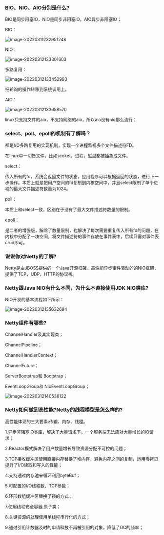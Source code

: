 ### BIO、NIO、AIO分别是什么?

BIO是同步阻塞lO，NIO是同步非阻塞lO，AIO异步非阻塞lO；

BIO：

![image-20220311232951248](https://gitee.com/cao_ziqiang/img/raw/master/20220311232951.png)



NIO：

![image-20220312133301603](https://gitee.com/cao_ziqiang/img/raw/master/20220312133301.png)

多路复用：

![image-20220312133452993](https://gitee.com/cao_ziqiang/img/raw/master/20220312133453.png)

把轮询的操作转移到系统调用上。

AIO：

![image-20220312133658570](https://gitee.com/cao_ziqiang/img/raw/master/20220312133658.png)

linux只支持文件的aio，不支持网络的aio，所以aio没有nio那么流行；

### select、poll、epoll的机制有了解吗？

都是I/O多路复用的实现机制，实现一个进程监视多个文件描述符FD。

在linux中一切皆文件，比如scoket，进程，磁盘都被抽象成文件。

select：

传入所有的fd，系统会返回文件的状态，应用程序可以根据返回的状态，进行下一步操作。本质上就是把用户空间的fd复制到内核空间中，并且select限制了单个进程的最大文件描述符数量为1024。

poll：

本质上和select一致，区别在于没有了最大文件描述符数量的限制。

epoll：

是二者的增强版，解除了数量限制，也解决了每次需要重复传入所有fd的问题，在内核中分配了一块空间，将文件描述符的事件存放在事件表中，后续只需对事件表crud即可。

### 说说你对Netty的了解?

Netty是由JBOSS提供的一个Java开源框架。高性能异步事件驱动的的NIO框架，提供了TCP，UDP，HTTP的协议栈。

### Netty跟Java NIO有什么不同，为什么不直接使用JDK NIO类库?

NIO开发的基本流程如下所示：

![image-20220312135632694](https://gitee.com/cao_ziqiang/img/raw/master/20220312135632.png)

### Netty组件有哪些?

ChannelHandler及其实现类；

ChannelPipeline；

ChannelHandlerContext；

ChannelFuture；

ServerBootstrap和 Bootstrap；

EventLoopGroup和 NioEventLoopGroup；

![image-20220312140538122](https://gitee.com/cao_ziqiang/img/raw/master/20220312140538.png)

### Netty如何做到高性能?Netty的线程模型是怎么样的?

高性能体现的三大要素:传输、内存、线程。

1.异步非阻塞IO类库，解决了大量请求下，一个服务端无法应对大量增长的IO请求；

2.Reactor模式解决了用户数量增长导致资源分配不可控的问题；

3.TCP接收缓冲区使用直接内存替换了堆内存，避免内存之间的复制，运用零拷贝提升了I/O读取和写入的性能；

4.支持通过内存池来循环利用byteBuf；

5.可配置的I/O线程数、TCP参数；

6.环形数组缓冲区替换了锁的方式；

7.使用线程安全容器,原子类；

8.关键资源的处理使用单线程串行化的方式；

9.通过引用计数器及时的申请释放不再被引用的对象，降低了GC的频率；

